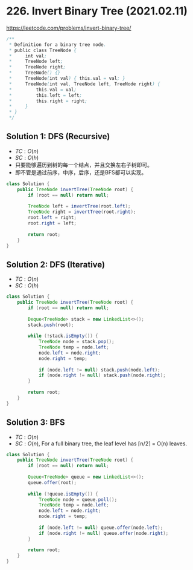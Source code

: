 # 226. Invert Binary Tree (2021.02.11)

https://leetcode.com/problems/invert-binary-tree/

```java
/**
 * Definition for a binary tree node.
 * public class TreeNode {
 *     int val;
 *     TreeNode left;
 *     TreeNode right;
 *     TreeNode() {}
 *     TreeNode(int val) { this.val = val; }
 *     TreeNode(int val, TreeNode left, TreeNode right) {
 *         this.val = val;
 *         this.left = left;
 *         this.right = right;
 *     }
 * }
 */
```

## Solution 1: DFS (Recursive)

- $TC:O(n)$
- $SC:O(h)$
- 只要能够遍历到树的每一个结点，并且交换左右子树即可。
- 即不管是通过前序，中序，后序，还是BFS都可以实现。

```java
class Solution {
    public TreeNode invertTree(TreeNode root) {
        if (root == null) return null;
        
        TreeNode left = invertTree(root.left);
        TreeNode right = invertTree(root.right);
        root.left = right;
        root.right = left;
        
        return root;
    }
}
```

## Solution 2: DFS (Iterative)

- $TC:O(n)$
- $SC:O(h)$

```java
class Solution {
    public TreeNode invertTree(TreeNode root) {
        if (root == null) return null;
        
        Deque<TreeNode> stack = new LinkedList<>();
        stack.push(root);
        
        while (!stack.isEmpty()) {
            TreeNode node = stack.pop();
            TreeNode temp = node.left;
            node.left = node.right;
            node.right = temp;
            
            if (node.left != null) stack.push(node.left);
            if (node.right != null) stack.push(node.right);
        }
        
        return root;
    }
}
```

## Solution 3: BFS

- $TC:O(n)$
- $SC:O(n)$, For a full binary tree, the leaf level has ⌈n/2⌉ = O(n) leaves.

```java
class Solution {
    public TreeNode invertTree(TreeNode root) {
        if (root == null) return null;
        
        Queue<TreeNode> queue = new LinkedList<>();
        queue.offer(root);
        
        while (!queue.isEmpty()) {
            TreeNode node = queue.poll();
            TreeNode temp = node.left;
            node.left = node.right;
            node.right = temp;
                
            if (node.left != null) queue.offer(node.left);
            if (node.right != null) queue.offer(node.right);
        }
        
        return root;
    }
}
```